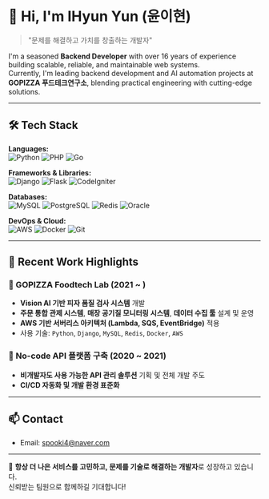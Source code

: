 # 👋 Hi, I'm IHyun Yun (윤이현)

> "문제를 해결하고 가치를 창출하는 개발자"

I'm a seasoned **Backend Developer** with over 16 years of experience building scalable, reliable, and maintainable web systems.  
Currently, I'm leading backend development and AI automation projects at **GOPIZZA 푸드테크연구소**, blending practical engineering with cutting-edge solutions.

---

## 🛠 Tech Stack

**Languages:**  
![Python](https://img.shields.io/badge/Python-3776AB?style=flat&logo=python&logoColor=white)
![PHP](https://img.shields.io/badge/PHP-777BB4?style=flat&logo=php&logoColor=white)
![Go](https://img.shields.io/badge/Go-00ADD8?style=flat&logo=go&logoColor=white)

**Frameworks & Libraries:**  
![Django](https://img.shields.io/badge/Django-092E20?style=flat&logo=django&logoColor=white)
![Flask](https://img.shields.io/badge/Flask-000000?style=flat&logo=flask)
![CodeIgniter](https://img.shields.io/badge/CodeIgniter-DD4814?style=flat&logo=codeigniter&logoColor=white)

**Databases:**  
![MySQL](https://img.shields.io/badge/MySQL-4479A1?style=flat&logo=mysql&logoColor=white)
![PostgreSQL](https://img.shields.io/badge/PostgreSQL-336791?style=flat&logo=postgresql&logoColor=white)
![Redis](https://img.shields.io/badge/Redis-DC382D?style=flat&logo=redis&logoColor=white)
![Oracle](https://img.shields.io/badge/Oracle-F80000?style=flat&logo=oracle&logoColor=white)

**DevOps & Cloud:**  
![AWS](https://img.shields.io/badge/AWS-232F3E?style=flat&logo=amazon-aws&logoColor=white)
![Docker](https://img.shields.io/badge/Docker-2496ED?style=flat&logo=docker&logoColor=white)
![Git](https://img.shields.io/badge/Git-F05032?style=flat&logo=git&logoColor=white)

---

## 🧪 Recent Work Highlights

### 🍕 GOPIZZA Foodtech Lab (2021 ~ )
- **Vision AI 기반 피자 품질 검사 시스템** 개발
- **주문 통합 관제 시스템**, **매장 공기질 모니터링 시스템**, **데이터 수집 툴** 설계 및 운영
- **AWS 기반 서버리스 아키텍처 (Lambda, SQS, EventBridge)** 적용
- 사용 기술: `Python`, `Django`, `MySQL`, `Redis`, `Docker`, `AWS`

### 🧩 No-code API 플랫폼 구축 (2020 ~ 2021)
- **비개발자도 사용 가능한 API 관리 솔루션** 기획 및 전체 개발 주도
- **CI/CD 자동화 및 개발 환경 표준화**

---

## 📫 Contact

- Email: [spooki4@naver.com](mailto:spooki4@naver.com)  

---

💬 **항상 더 나은 서비스를 고민하고, 문제를 기술로 해결하는 개발자**로 성장하고 있습니다.  
신뢰받는 팀원으로 함께하길 기대합니다!

